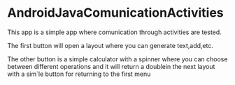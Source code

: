 # AndroidJavaComunicationActivities
<p>This app is a simple app where comunication through activities are tested.</p>
<p>The first button will open a layout where you can generate text,add,etc.</p>
<p>The other button is a simple calculator with a spinner where you can choose between different operations and it will return a doublein the next layout with
a sim`le button for returning to the first menu</p>
